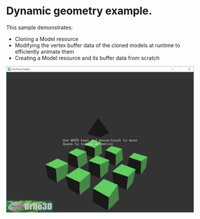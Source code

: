  Dynamic geometry example.
=============

This sample demonstrates:
- Cloning a Model resource
- Modifying the vertex buffer data of the cloned models at runtime to efficiently animate them
- Creating a Model resource and its buffer data from scratch

![Screenshot](Screenshots/Screenshot.png)